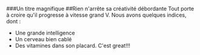 ###Un titre magnifique
##Rien n'arrête sa créativité débordante
Tout porte à croire qu'il progresse à vitesse grand V.
Nous avons quelques indices, dont :
* Une grande intelligence
* Un cerveau bien cablé
* Des vitamines dans son placard.
C'est great!!!
